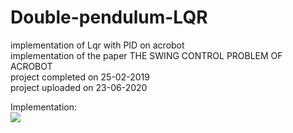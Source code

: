 # Double-pendulum-LQR
implementation of Lqr with PID on acrobot \
implementation of the paper THE SWING CONTROL PROBLEM OF ACROBOT\
project completed on 25-02-2019 \
project uploaded on 23-06-2020 

Implementation:\
![](https://github.com/satyamgupta2708/Double-pendulum-LQR/blob/master/double_pendulum.gif)

